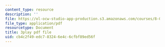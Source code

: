 ```yaml
---
content_type: resource
description: ''
file: https://ol-ocw-studio-app-production.s3.amazonaws.com/courses/8-04-quantum-physics-i-spring-2016/cb4c2f49edc783246e4c6cfbf89ed56f_8Dxo4LPK_9w.pdf
file_type: application/pdf
resourcetype: Document
title: 3play pdf file
uid: cb4c2f49-edc7-8324-6e4c-6cfbf89ed56f
---
```

